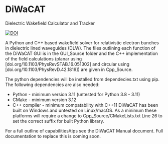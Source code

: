 # DiWaCAT
Dielectric Wakefield Calculator and Tracker

[![DOI](https://zenodo.org/badge/686930732.svg)](https://zenodo.org/badge/latestdoi/686930732)

A Python and C++ based wakefield solver for relativistic electron bunches in dielectric lined waveguides (DLW). The files outlining each function of the DiWaCAT GUI is in the GUI_Source folder and the C++ implementation of the field calculations (planar using [doi.org/10.1103/PhysRevSTAB.16.051302] and circular using [doi.org/10.1103/PhysRevD.42.1819]) are given in Cpp_Source.

The python dependencies will be installed from dependecies.txt using pip. The following dependencies are also needed:
  * Python - minimum version 3.11 (untested for Python 3.8 - 3.11)
  * CMake - minimum version 3.12
  * C++ compiler - minimum compatability with C++11
DiWaCAT has been built on Windows and untested on Linux/macOS. As a minimum these platforms will require a change to Cpp_Source/CMakeLists.txt Line 26 to set the correct suffix for built Python library.

For a full outline of capabilities/tips see the DiWaCAT Manual document. Full documentation to replace this is coming soon.
